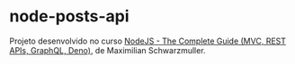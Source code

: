 # node-posts-api

Projeto desenvolvido no curso [NodeJS - The Complete Guide (MVC, REST APIs, GraphQL, Deno)](https://www.udemy.com/course/nodejs-the-complete-guide/), 
de Maximilian Schwarzmuller.

